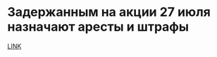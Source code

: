# Задержанным на акции 27 июля назначают аресты и штрафы



[LINK](https://varlamov.ru/3535710.html)